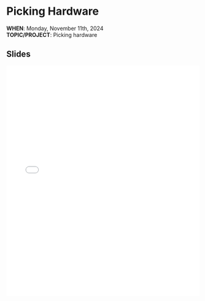 # Picking Hardware

**WHEN**: Monday, November 11th, 2024\
**TOPIC/PROJECT**: Picking hardware

## Slides

<iframe src="{{ "/assets/slides/Picking_Hardware.pdf" | relative_url }}" width="100%" height="600px" frameborder="0" marginheight="0" marginwidth="0">Loading…</iframe>
